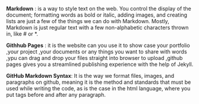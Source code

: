 
**Markdown** :
is a way to style text on the web. You control the display of the document; formatting words as bold or italic, adding images, and creating lists are just a few of the things we can do with Markdown. Mostly, Markdown is just regular text with a few non-alphabetic characters thrown in, like # or *.

**Githhub Pages** :
it is the website can you use it to show case your portfolio ,your project ,your documents or any things you want to share with words ,ypu can drag and drop your files straight into browser to upload ,github pages gives you a streamlined publishing experience with the help of Jekyll.

**GitHub Markdown Syntax**:
It is the way we format files, images, and paragraphs on github, meaning it is the method and standards that must be used while writing the code, as is the case in the html language, where you put tags before and after any paragraph.

